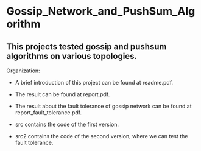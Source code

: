 Gossip_Network_and_PushSum_Algorithm
====================================


This projects tested gossip and pushsum algorithms on various topologies.
-------------

Organization:

- A brief introduction of this project can be found at readme.pdf.

- The result can be found at report.pdf.

- The result about the fault tolerance of gossip network can be found at report_fault_tolerance.pdf.

- src contains the code of the first version.

- src2 contains the code of the second version, where we can test the fault tolerance.

